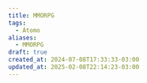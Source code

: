 ```yaml
---
title: MMORPG
tags:
  - Átomo
aliases:
  - MMORPG
draft: true
created_at: 2024-07-08T17:33:33-03:00
updated_at: 2025-02-08T22:14:23-03:00
---
```

